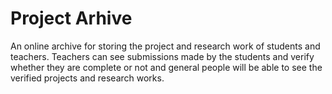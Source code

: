 # Project Arhive
An online archive for storing the project and research work of students and teachers.
Teachers can see submissions made by the students and verify whether they are complete or not and general
people will be able to see the verified projects and research works.
